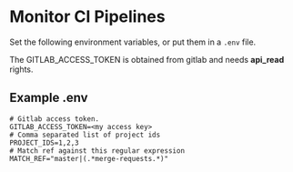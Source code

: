 # Monitor CI Pipelines
Set the following environment variables, or put them in a `.env` file.

The GITLAB_ACCESS_TOKEN is obtained from gitlab and needs **api_read** rights.

## Example .env
```shell
# Gitlab access token.
GITLAB_ACCESS_TOKEN=<my access key>
# Comma separated list of project ids
PROJECT_IDS=1,2,3
# Match ref against this regular expression
MATCH_REF="master|(.*merge-requests.*)"
```
